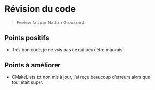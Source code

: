 # Révision du code

>Review fait par Nathan Groussard

## Points positifs
- Très bon code, je ne vois pas ce qui peux être mauvais

## Points à améliorer
- CMakeLists.txt non mis à jour, j'ai reçu beaucoup d'erreurs alors que tout était super. 
